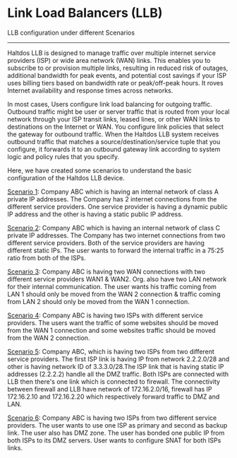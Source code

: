 # Link Load Balancers (LLB)

LLB configuration under different Scenarios

---

Haltdos LLB is designed to manage traffic over multiple internet service providers (ISP) or wide area network (WAN) links. This enables you to subscribe to or provision multiple links, resulting in reduced risk of outages, additional bandwidth for peak events, and potential cost savings if your ISP uses billing tiers based on bandwidth rate or peak/off-peak hours. It roves Internet availability and response times across networks.  

In most cases, Users configure link load balancing for outgoing traffic. Outbound traffic might be user or server traffic that is routed from your local network through your ISP transit links, leased lines, or other WAN links to destinations on the Internet or WAN. You configure link policies that select the gateway for outbound traffic.
When the Haltdos LLB system receives outbound traffic that matches a source/destination/service tuple that you configure, it forwards it to an outbound gateway link according to system logic and policy rules that you specify.  

Here, we have created some scenarios to understand the basic configuration of the Haltdos LLB device.

[Scenario 1](scenario-1.md)​: Company ABC which is having an internal network of class A private IP addresses. The Company has 2 internet connections from the different service providers. One service provider is having a dynamic public IP address and the other is having a static public IP address.  

[Scenario 2](scenario-2.md)​: Company ABC which is having an internal network of class C private IP addresses. The Company has two internet connections from two different service providers. Both of the service providers are having different static IPs. The user wants to forward the internal traffic in a 75:25 ratio from both of the ISPs.  

[Scenario 3](scenario-3.md)​: Company ABC is having two WAN connections with two different service providers WAN1 & WAN2. Org. also have two LAN network for their internal communication. The user wants his traffic coming from LAN 1 should only be moved from the WAN 2 connection & traffic coming from LAN 2 should only be moved from the WAN 1 connection.  

[Scenario 4](scenario-4.md)​: Company ABC is having two ISPs with different service providers. The users want the traffic of some websites should be moved from the WAN 1 connection and some websites traffic should be moved from the WAN 2 connection.  

[Scenario 5](scenario-5.md)​: Company ABC, which is having two ISPs from two different service providers. The first ISP link is having IP from network 2.2.2.0/28 and other is having network ID of 3.3.3.0/28.The ISP link that is having static IP addresses  (2.2.2.2) handle all the DMZ traffic. Both ISPs are connected with LLB then there's one link which is connected to firewall. The connectivity between firewall and LLB have network of 172.16.2.0/16, firewall has IP 172.16.2.10 and 172.16.2.20 which respectively forward traffic to DMZ and LAN.  

[Scenario 6](scenario-6.md)​: Company ABC is having two ISPs from two different service providers. The user wants to use one ISP as primary and second as backup link. The user also has DMZ zone. The user has bonded one public IP from both ISPs to its DMZ servers. User wants to configure SNAT for both ISPs links.  
